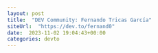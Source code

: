 ```yaml
---
layout: post
title:  "DEV Community: Fernando Tricas García"
siteUrl:  "https://dev.to/fernand0"
date:  2023-11-02 19:04:43+00:00
categories: devto
---
```

